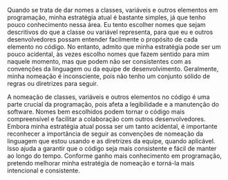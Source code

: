 Quando se trata de dar nomes a classes, variáveis e outros elementos em programação, minha estratégia atual é bastante simples, já que tenho pouco conhecimento nessa área. Eu tento escolher nomes que sejam descritivos do que a classe ou variável representa, para que eu e outros desenvolvedores possam entender facilmente o propósito de cada elemento no código. No entanto, admito que minha estratégia pode ser um pouco acidental, às vezes escolho nomes que fazem sentido para mim naquele momento, mas que podem não ser consistentes com as convenções da linguagem ou da equipe de desenvolvimento. Geralmente, minha nomeação é inconsciente, pois não tenho um conjunto sólido de regras ou diretrizes para seguir.

A nomeação de classes, variáveis e outros elementos no código é uma parte crucial da programação, pois afeta a legibilidade e a manutenção do software. Nomes bem escolhidos podem tornar o código mais compreensível e facilitar a colaboração com outros desenvolvedores. Embora minha estratégia atual possa ser um tanto acidental, é importante reconhecer a importância de seguir as convenções de nomeação da linguagem que estou usando e as diretrizes da equipe, quando aplicável. Isso ajuda a garantir que o código seja mais consistente e fácil de manter ao longo do tempo. Conforme ganho mais conhecimento em programação, pretendo melhorar minha estratégia de nomeação e torná-la mais intencional e consistente.
